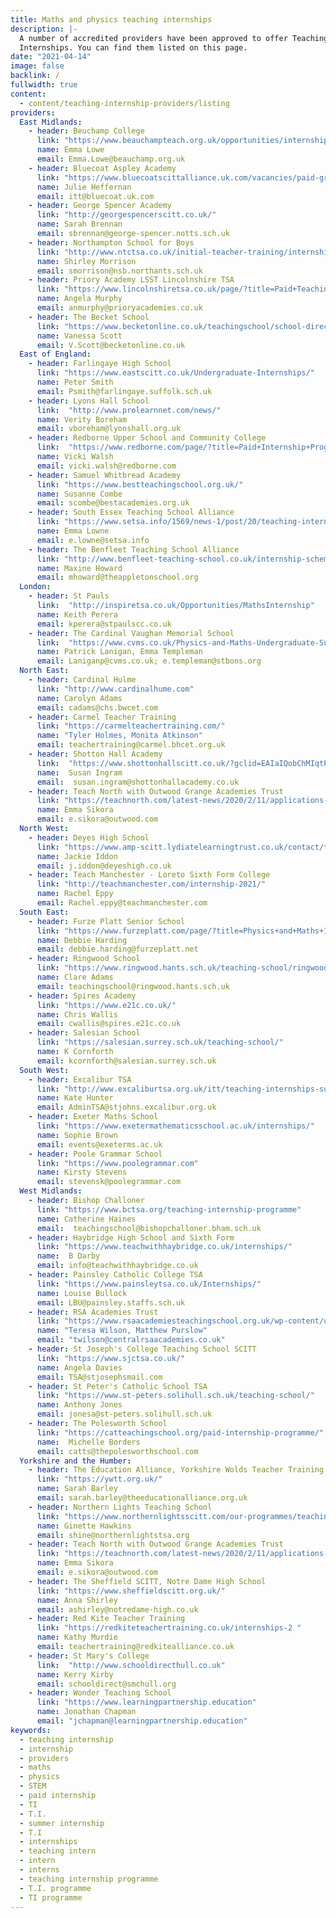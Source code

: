 ```yaml
---
title: Maths and physics teaching internships
description: |-
  A number of accredited providers have been approved to offer Teaching
  Internships. You can find them listed on this page.
date: "2021-04-14"
image: false
backlink: /
fullwidth: true
content:
  - content/teaching-internship-providers/listing
providers:
  East Midlands:
    - header: Beuchamp College
      link: "https://www.beauchampteach.org.uk/opportunities/internships/"
      name: Emma Lowe
      email: Emma.Lowe@beauchamp.org.uk
    - header: Bluecoat Aspley Academy
      link: "https://www.bluecoatscittalliance.uk.com/vacancies/paid-graduate-internship/"
      name: Julie Heffernan
      email: itt@bluecoat.uk.com
    - header: George Spencer Academy
      link: "http://georgespencerscitt.co.uk/"
      name: Sarah Brennan
      email: sbrennan@george-spencer.notts.sch.uk
    - header: Northampton School for Boys
      link: "http://www.ntctsa.co.uk/initial-teacher-training/internship-programme/"
      name: Shirley Morrison
      email: smorrison@nsb.northants.sch.uk
    - header: Priory Academy LSST Lincolnshire TSA
      link: "https://www.lincolnshiretsa.co.uk/page/?title=Paid+Teaching+Internship+Programme&pid=269"
      name: Angela Murphy
      email: anmurphy@prioryacademies.co.uk
    - header: The Becket School 
      link: "https://www.becketonline.co.uk/teachingschool/school-direct-teacher-training/applications-3-copy/"
      name: Vanessa Scott
      email: V.Scott@becketonline.co.uk
  East of England:
    - header: Farlingaye High School
      link: "https://www.eastscitt.co.uk/Undergraduate-Internships/"
      name: Peter Smith
      email: Psmith@farlingaye.suffolk.sch.uk
    - header: Lyons Hall School
      link:  "http://www.prolearnnet.com/news/"
      name: Verity Boreham
      email: vboreham@lyonshall.org.uk
    - header: Redborne Upper School and Community College
      link:  "https://www.redborne.com/page/?title=Paid+Internship+Programme+SUMMER+2021&pid=179"
      name: Vicki Walsh
      email: vicki.walsh@redborne.com
    - header: Samuel Whitbread Academy
      link: "https://www.bestteachingschool.org.uk/"
      name: Susanne Combe
      email: scombe@bestacademies.org.uk
    - header: South Essex Teaching School Alliance
      link: "https://www.setsa.info/1569/news-1/post/20/teaching-internship-2021"
      name: Emma Lowne
      email: e.lowne@setsa.info
    - header: The Benfleet Teaching School Alliance
      link: "http://www.benfleet-teaching-school.co.uk/internship-scheme/"
      name: Maxine Howard
      email: mhoward@theappletonschool.org
  London:
    - header: St Pauls
      link:  "http://inspiretsa.co.uk/Opportunities/MathsInternship"
      name: Keith Perera
      email: kperera@stpaulscc.co.uk  
    - header: The Cardinal Vaughan Memorial School
      link:  "https://www.cvms.co.uk/Physics-and-Maths-Undergraduate-Summer-Internship-/"
      name: Patrick Lanigan, Emma Templeman
      email: Laniganp@cvms.co.uk; e.templeman@stbons.org
  North East:
    - header: Cardinal Hulme
      link: "http://www.cardinalhume.com"
      name: Carolyn Adams
      email: cadams@chs.bwcet.com
    - header: Carmel Teacher Training
      link: "https://carmelteachertraining.com/"
      name: "Tyler Holmes, Monita Atkinson"
      email: teachertraining@carmel.bhcet.org.uk
    - header: Shotton Hall Academy
      link:  "https://www.shottonhallscitt.co.uk/?gclid=EAIaIQobChMIqtPx9uLD7wIVjpntCh3hVQCtEAAYASAAEgLoq_D_BwE"
      name:  Susan Ingram
      email:  susan.ingram@shottonhallacademy.co.uk
    - header: Teach North with Outwood Grange Academies Trust
      link: "https://teachnorth.com/latest-news/2020/2/11/applications-open-for-oie-teaching-internship-programme?rq=internships"
      name: Emma Sikora
      email: e.sikora@outwood.com
  North West:
    - header: Deyes High School
      link: "https://www.amp-scitt.lydiatelearningtrust.co.uk/contact/the-stem-internship/"
      name: Jackie Iddon
      email: j.iddon@deyeshigh.co.uk
    - header: Teach Manchester - Loreto Sixth Form College
      link: "http://teachmanchester.com/internship-2021/"
      name: Rachel Eppy
      email: Rachel.eppy@teachmanchester.com
  South East:
    - header: Furze Platt Senior School
      link: "https://www.furzeplatt.com/page/?title=Physics+and+Maths+Internships&pid=536"
      name: Debbie Harding
      email: debbie.harding@furzeplatt.net
    - header: Ringwood School
      link: "https://www.ringwood.hants.sch.uk/teaching-school/ringwood-school-teaching-alliance-paid-internships/"
      name: Clare Adams
      email: teachingschool@ringwood.hants.sch.uk
    - header: Spires Academy
      link: "https://www.e21c.co.uk/"
      name: Chris Wallis
      email: cwallis@spires.e21c.co.uk
    - header: Salesian School
      link: "https://salesian.surrey.sch.uk/teaching-school/"
      name: K Cornforth
      email: kcornforth@salesian.surrey.sch.uk
  South West:
    - header: Excalibur TSA
      link: "http://www.excaliburtsa.org.uk/itt/teaching-internships-summer-2021/"
      name: Kate Hunter
      email: AdminTSA@stjohns.excalibur.org.uk
    - header: Exeter Maths School
      link: "https://www.exetermathematicsschool.ac.uk/internships/"
      name: Sophie Brown
      email: events@exeterms.ac.uk
    - header: Poole Grammar School
      link: "https://www.poolegrammar.com"
      name: Kirsty Stevens
      email: stevensk@poolegrammar.com
  West Midlands:
    - header: Bishop Challoner
      link: "https://www.bctsa.org/teaching-internship-programme"
      name: Catherine Haines
      email:  teachingschool@bishopchalloner.bham.sch.uk
    - header: Haybridge High School and Sixth Form
      link: "https://www.teachwithhaybridge.co.uk/internships/"
      name:  B Darby 
      email: info@teachwithhaybridge.co.uk
    - header: Painsley Catholic College TSA
      link: "https://www.painsleytsa.co.uk/Internships/"
      name: Louise Bullock
      email: LBU@painsley.staffs.sch.uk
    - header: RSA Academies Trust
      link: "https://www.rsaacademiesteachingschool.org.uk/wp-content/uploads/2021/03/TSA-Flyer-New.pdf"
      name: "Teresa Wilson, Matthew Purslow"
      email: "twilson@centralrsaacademies.co.uk"
    - header: St Joseph's College Teaching School SCITT
      link: "https://www.sjctsa.co.uk/"
      name: Angela Davies
      email: TSA@stjosephsmail.com
    - header: St Peter's Catholic School TSA
      link: "https://www.st-peters.solihull.sch.uk/teaching-school/"
      name: Anthony Jones
      email: jonesa@st-peters.solihull.sch.uk
    - header: The Polesworth School
      link: "https://catteachingschool.org/paid-internship-programme/"
      name:  Michelle Borders 
      email: catts@thepolesworthschool.com
  Yorkshire and the Humber:
    - header: The Education Alliance, Yorkshire Wolds Teacher Training
      link: "https://ywtt.org.uk/"
      name: Sarah Barley
      email: sarah.barley@theeducationalliance.org.uk
    - header: Northern Lights Teaching School
      link: "https://www.northernlightsscitt.com/our-programmes/teaching-internships1/"
      name: Ginette Hawkins
      email: shine@northernlightstsa.org
    - header: Teach North with Outwood Grange Academies Trust
      link: "https://teachnorth.com/latest-news/2020/2/11/applications-open-for-oie-teaching-internship-programme"
      name: Emma Sikora
      email: e.sikora@outwood.com
    - header: The Sheffield SCITT, Notre Dame High School
      link: "https://www.sheffieldscitt.org.uk/"
      name: Anna Shirley
      email: ashirley@notredame-high.co.uk
    - header: Red Kite Teacher Training
      link: "https://redkiteteachertraining.co.uk/internships-2 "
      name: Kathy Murdie
      email: teachertraining@redkitealliance.co.uk
    - header: St Mary's College
      link:  "http://www.schooldirecthull.co.uk"
      name: Kerry Kirby
      email: schooldirect@smchull.org
    - header: Wonder Teaching School
      link: "https://www.learningpartnership.education"
      name: Jonathan Chapman
      email: "jchapman@learningpartnership.education"
keywords:
  - teaching internship
  - internship
  - providers
  - maths
  - physics
  - STEM
  - paid internship
  - TI
  - T.I.
  - summer internship
  - T.I
  - internships
  - teaching intern
  - intern
  - interns
  - teaching internship programme
  - T.I. programme
  - TI programme
---
```

